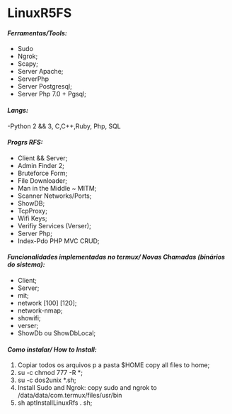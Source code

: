 # **LinuxR5FS**
#### **_Ferramentas/Tools:_**
* Sudo
* Ngrok;
* Scapy;
* Server Apache;
* ServerPhp 
* Server Postgresql;
* Server Php 7.0 + Pgsql;

#### **_Langs:_**
-Python 2 && 3, C,C++,Ruby, Php, SQL

#### **_Progrs RFS:_**
* Client && Server;
* Admin Finder 2;
* Bruteforce Form;
* File Downloader;
* Man in the Middle ~ MITM;
* Scanner Networks/Ports;
* ShowDB;
* TcpProxy;
* Wifi Keys;
* Verifiy Services (Verser);
* Server Php;
* Index-Pdo PHP MVC CRUD;

#### **_Funcionalidades implementadas no termux/ Novas Chamadas (binários do sistema):_**
* Client;
* Server;
* mit;
* network [100] [120];
* network-nmap;
* showifi;
* verser;
* ShowDb ou ShowDbLocal;

#### **_Como instalar/ How to Install:_**
1. Copiar todos os arquivos p a pasta $HOME copy all files to home;
1. su -c chmod 777 -R *;
1. su -c dos2unix *.sh;
1. Install Sudo and Ngrok: copy sudo and ngrok to /data/data/com.termux/files/usr/bin 
1. sh aptInstallLinuxRfs . sh;
